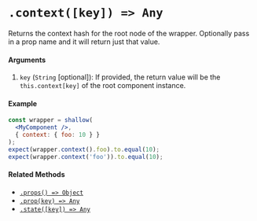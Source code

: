 # `.context([key]) => Any`

Returns the context hash for the root node of the wrapper. Optionally pass in a prop name and it
will return just that value.


#### Arguments

1. `key` (`String` [optional]): If provided, the return value will be the `this.context[key]` of the
root component instance.



#### Example


```jsx
const wrapper = shallow(
  <MyComponent />,
  { context: { foo: 10 } }
);
expect(wrapper.context().foo).to.equal(10);
expect(wrapper.context('foo')).to.equal(10);
```


#### Related Methods

- [`.props() => Object`](props.md)
- [`.prop(key) => Any`](prop.md)
- [`.state([key]) => Any`](state.md)
